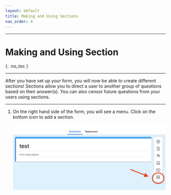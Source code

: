 ```yaml
---
layout: default
title: Making and Using Sections
nav_order: 4
---
```



---

# Making and Using Section

{: .no_toc }

---

After you have set up your form, you will now be able to create
different sections! Sections allow you to direct a user to another
group of questions based on their answer(s). You can also censor future
questions from your users using sections.

---

1)  On the right hand side of the form, you will see a menu. Click on
the bottom icon to add a section.
<br></br>
![Add Form Section](./images/formsSections/addSection.png)
